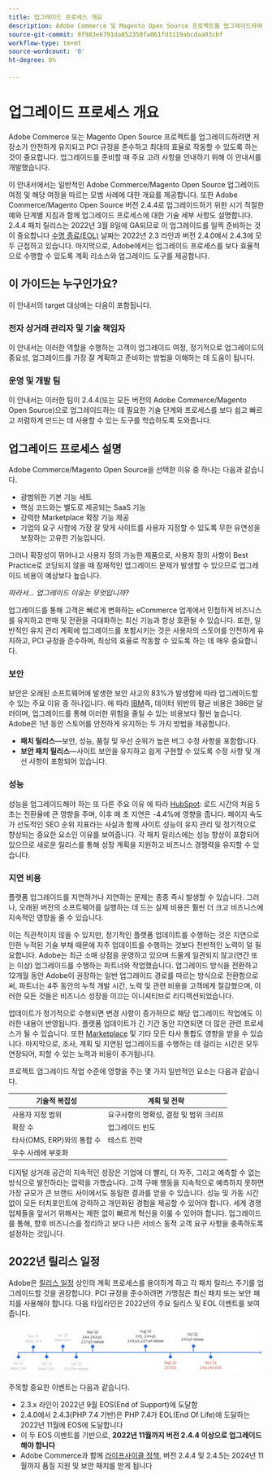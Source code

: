 ```yaml
---
title: 업그레이드 프로세스 개요
description: Adobe Commerce 및 Magento Open Source 프로젝트를 업그레이드하여 저장소를 안전하게 유지하고 효율적으로 운영하는 방법을 알아봅니다.
source-git-commit: 8f983e6791da852350fa061fd3119abcdaa03cbf
workflow-type: tm+mt
source-wordcount: '0'
ht-degree: 0%

---
```



# 업그레이드 프로세스 개요

Adobe Commerce 또는 Magento Open Source 프로젝트를 업그레이드하려면 저장소가 안전하게 유지되고 PCI 규정을 준수하고 최대의 효율로 작동할 수 있도록 하는 것이 중요합니다. 업그레이드를 준비할 때 주요 고려 사항을 안내하기 위해 이 안내서를 개발했습니다.

이 안내서에서는 일반적인 Adobe Commerce/Magento Open Source 업그레이드 여정 및 해당 여정을 따르는 모범 사례에 대한 개요를 제공합니다. 또한 Adobe Commerce/Magento Open Source 버전 2.4.4로 업그레이드하기 위한 시기 적절한 예와 단계별 지침과 함께 업그레이드 프로세스에 대한 기술 세부 사항도 설명합니다. 2.4.4 패치 릴리스는 2022년 3월 8일에 GA되므로 이 업그레이드를 일찍 준비하는 것이 중요합니다 [수명 종료(EOL)](https://devdocs.magento.com/release/lifecycle-policy.html) 날짜는 2022년 2.3 라인과 버전 2.4.0에서 2.4.3에 모두 근접하고 있습니다. 마지막으로, Adobe에서는 업그레이드 프로세스를 보다 효율적으로 수행할 수 있도록 계획 리소스와 업그레이드 도구를 제공합니다.

## 이 가이드는 누구인가요?

이 안내서의 target 대상에는 다음이 포함됩니다.

### 전자 상거래 관리자 및 기술 책임자

이 안내서는 이러한 역할을 수행하는 고객이 업그레이드 여정, 정기적으로 업그레이드의 중요성, 업그레이드를 가장 잘 계획하고 준비하는 방법을 이해하는 데 도움이 됩니다.

### 운영 및 개발 팀

이 안내서는 이러한 팀이 2.4.4(또는 모든 버전의 Adobe Commerce/Magento Open Source)으로 업그레이드하는 데 필요한 기술 단계와 프로세스를 보다 쉽고 빠르고 저렴하게 만드는 데 사용할 수 있는 도구를 학습하도록 도와줍니다.

## 업그레이드 프로세스 설명

Adobe Commerce/Magento Open Source을 선택한 이유 중 하나는 다음과 같습니다.

- 광범위한 기본 기능 세트
- 핵심 코드와는 별도로 제공되는 SaaS 기능
- 강력한 Marketplace 확장 기능 제공
- 기업의 요구 사항에 가장 잘 맞게 사이트를 사용자 지정할 수 있도록 무한 유연성을 보장하는 고유한 기능입니다.

그러나 확장성이 뛰어나고 사용자 정의 가능한 제품으로, 사용자 정의 사항이 Best Practice로 코딩되지 않을 때 잠재적인 업그레이드 문제가 발생할 수 있으므로 업그레이드 비용이 예상보다 높습니다.

_따라서... 업그레이드 이유는 무엇입니까?_

업그레이드를 통해 고객은 빠르게 변화하는 eCommerce 업계에서 민첩하게 비즈니스를 유지하고 판매 및 전환을 극대화하는 최신 기능과 항상 호환될 수 있습니다. 또한, 일반적인 유지 관리 계획에 업그레이드를 포함시키는 것은 사용자의 스토어를 안전하게 유지하고, PCI 규정을 준수하며, 최상의 효율로 작동할 수 있도록 하는 데 매우 중요합니다.

### 보안

보안은 오래된 소프트웨어에 발생한 보안 사고의 83%가 발생함에 따라 업그레이드할 수 있는 주요 이유 중 하나입니다. 에 따라 [IBM](https://www.ibm.com/security/data-breach)즉, 데이터 위반의 평균 비용은 386만 달러이며, 업그레이드를 통해 이러한 위험을 줄일 수 있는 비용보다 훨씬 높습니다. Adobe은 1년 동안 스토어를 안전하게 유지하는 두 가지 방법을 제공합니다.

- **패치 릴리스**—보안, 성능, 품질 및 우선 순위가 높은 버그 수정 사항을 포함합니다.
- **보안 패치 릴리스**—사이트 보안을 유지하고 쉽게 구현할 수 있도록 수정 사항 및 개선 사항이 포함되어 있습니다.

### 성능

성능을 업그레이드해야 하는 또 다른 주요 이유 에 따라 [HubSpot](https://blog.hubspot.com/marketing/page-load-time-conversion-rates): 로드 시간의 처음 5초는 전환율에 큰 영향을 주며, 이후 매 초 지연은 -4.4%에 영향을 줍니다. 페이지 속도가 선도적인 SEO 순위 지표라는 사실과 함께 사이트 성능이 유지 관리 및 정기적으로 향상되는 중요한 요소인 이유를 보여줍니다. 각 패치 릴리스에는 성능 향상이 포함되어 있으므로 새로운 릴리스를 통해 성장 계획을 지원하고 비즈니스 경쟁력을 유지할 수 있습니다.

### 지연 비용

플랫폼 업그레이드를 지연하거나 지연하는 문제는 종종 즉시 발생할 수 있습니다. 그러나, 오래된 버전의 소프트웨어를 실행하는 데 드는 실제 비용은 훨씬 더 크고 비즈니스에 지속적인 영향을 줄 수 있습니다.

이는 직관적이지 않을 수 있지만, 정기적인 플랫폼 업데이트를 수행하는 것은 지연으로 인한 누적된 기술 부채 때문에 자주 업데이트를 수행하는 것보다 전반적인 노력이 덜 필요합니다. Adobe는 최근 소매 상점을 운영하고 있으며 드물게 일관되지 않고(연간 또는 이상) 업그레이드를 수행하는 파트너와 작업했습니다. 업그레이드 방식을 전환하고 12개월 동안 Adobe이 권장하는 일반 업그레이드 경로를 따르는 방식으로 전환함으로써, 파트너는 4주 동안의 누적 개발 시간, 노력 및 관련 비용을 고객에게 절감했으며, 이러한 모든 것들은 비즈니스 성장을 이끄는 이니셔티브로 리디렉션되었습니다.

업데이트가 정기적으로 수행되면 변경 사항이 증가하므로 해당 업그레이드 작업에도 이러한 내용이 반영됩니다. 플랫폼 업데이트가 긴 기간 동안 지연되면 더 많은 관련 프로세스가 될 수 있습니다. 또한 [Marketplace](https://marketplace.magento.com/) 및 기타 모든 타사 통합도 영향을 받을 수 있습니다. 마지막으로, 조사, 계획 및 지연된 업그레이드를 수행하는 데 걸리는 시간은 모두 연장되어, 피할 수 있는 노력과 비용이 추가됩니다.

프로젝트 업그레이드 작업 수준에 영향을 주는 몇 가지 일반적인 요소는 다음과 같습니다.

| 기술적 복잡성 | 계획 및 전략 |
|-----------------------------------------------------------|--------------------------------------------------------------|
| 사용자 지정 범위 | 요구사항의 명확성, 결정 및 범위 크리프 |
| 확장 수 | 업그레이드 빈도 |
| 타사(OMS, ERP)와의 통합 수 | 테스트 전략 |
| 우수 사례에 부호화 |  |

디지털 상거래 공간의 지속적인 성장은 기업에 더 빨리, 더 자주, 그리고 예측할 수 없는 방식으로 발전하라는 압력을 가했습니다. 고객 구매 행동을 지속적으로 예측하지 못하면 가장 규모가 큰 브랜드 사이에서도 동일한 결과를 얻을 수 있습니다. 성능 및 가동 시간 없이 모든 터치포인트에 강력하고 개인화된 경험을 제공할 수 있어야 합니다. 세계 경쟁업체들을 앞서기 위해서는 제한 없이 빠르게 혁신을 이룰 수 있어야 합니다. 업그레이드를 통해, 향후 비즈니스를 정리하고 보다 나은 서비스 동적 고객 요구 사항을 충족하도록 설정하는 것입니다.

## 2022년 릴리스 일정

Adobe은 [릴리스 일정](https://devdocs.magento.com/release/) 상인의 계획 프로세스를 용이하게 하고 각 패치 릴리스 주기를 업그레이드할 것을 권장합니다. PCI 규정을 준수하려면 가맹점은 최신 패치 또는 보안 패치를 사용해야 합니다. 다음 타임라인은 2022년의 주요 릴리스 및 EOL 이벤트를 보여줍니다.

![](../assets/upgrade-guide/2022-release-timeline.jpg)

주목할 중요한 이벤트는 다음과 같습니다.

- 2.3.x 라인이 2022년 9월 EOS(End of Support)에 도달함
- 2.4.0에서 2.4.3(PHP 7.4 기반)은 PHP 7.4가 EOL(End Of Life)에 도달하는 2022년 11월에 EOS에 도달합니다
- 이 두 EOS 이벤트를 기반으로, **2022년 11월까지 버전 2.4.4 이상으로 업그레이드해야 합니다**
- Adobe Commerce과 함께 [라이프사이클 정책](https://devdocs.magento.com/release/lifecycle-policy.html), 버전 2.4.4 및 2.4.5는 2024년 11월까지 품질 지원 및 보안 패치를 받게 됩니다
